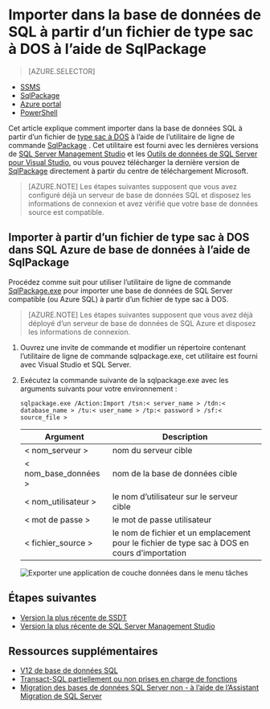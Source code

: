 <properties
   pageTitle="Importer dans la base de données de SQL à partir d’un fichier de type sac à DOS à l’aide de SqlPackage"
   description="Base de données de SQL Microsoft Azure, migration de base de données, Importer base de données, importer un fichier de type sac à DOS, sqlpackage"
   services="sql-database"
   documentationCenter=""
   authors="CarlRabeler"
   manager="jhubbard"
   editor=""/>

<tags
   ms.service="sql-database"
   ms.devlang="NA"
   ms.topic="article"
   ms.tgt_pltfrm="NA"
   ms.workload="sqldb-migrate"
   ms.date="08/24/2016"
   ms.author="carlrab"/>

# <a name="import-to-sql-database-from-a-bacpac-file-using-sqlpackage"></a>Importer dans la base de données de SQL à partir d’un fichier de type sac à DOS à l’aide de SqlPackage

> [AZURE.SELECTOR]
- [SSMS](sql-database-cloud-migrate-compatible-import-bacpac-ssms.md)
- [SqlPackage](sql-database-cloud-migrate-compatible-import-bacpac-sqlpackage.md)
- [Azure portal](sql-database-import.md)
- [PowerShell](sql-database-import-powershell.md)

Cet article explique comment importer dans la base de données SQL à partir d’un fichier de [type sac à DOS](https://msdn.microsoft.com/library/ee210546.aspx#Anchor_4) à l’aide de l’utilitaire de ligne de commande [SqlPackage](https://msdn.microsoft.com/library/hh550080.aspx) . Cet utilitaire est fourni avec les dernières versions de [SQL Server Management Studio](https://msdn.microsoft.com/library/mt238290.aspx) et les [Outils de données de SQL Server pour Visual Studio](https://msdn.microsoft.com/library/mt204009.aspx), ou vous pouvez télécharger la dernière version de [SqlPackage](https://www.microsoft.com/en-us/download/details.aspx?id=53876) directement à partir du centre de téléchargement Microsoft.


> [AZURE.NOTE] Les étapes suivantes supposent que vous avez configuré déjà un serveur de base de données SQL et disposez les informations de connexion et avez vérifié que votre base de données source est compatible.

## <a name="import-from-a-bacpac-file-into-azure-sql-database-using-sqlpackage"></a>Importer à partir d’un fichier de type sac à DOS dans SQL Azure de base de données à l’aide de SqlPackage

Procédez comme suit pour utiliser l’utilitaire de ligne de commande [SqlPackage.exe](https://msdn.microsoft.com/library/hh550080.aspx) pour importer une base de données de SQL Server compatible (ou Azure SQL) à partir d’un fichier de type sac à DOS.

> [AZURE.NOTE] Les étapes suivantes supposent que vous avez déjà déployé d’un serveur de base de données de SQL Azure et disposez les informations de connexion.

1. Ouvrez une invite de commande et modifier un répertoire contenant l’utilitaire de ligne de commande sqlpackage.exe, cet utilitaire est fourni avec Visual Studio et SQL Server.
2. Exécutez la commande suivante de la sqlpackage.exe avec les arguments suivants pour votre environnement :

    `sqlpackage.exe /Action:Import /tsn:< server_name > /tdn:< database_name > /tu:< user_name > /tp:< password > /sf:< source_file >`

  	| Argument  | Description  |
  	|---|---|
  	| < nom_serveur >  | nom du serveur cible  |
  	| < nom_base_données >  | nom de la base de données cible  |
  	| < nom_utilisateur >  | le nom d’utilisateur sur le serveur cible |
  	| < mot de passe >  | le mot de passe utilisateur  |
  	| < fichier_source >  | le nom de fichier et un emplacement pour le fichier de type sac à DOS en cours d’importation  |

    ![Exporter une application de couche données dans le menu tâches](./media/sql-database-cloud-migrate/TestForCompatibilityUsingSQLPackage01c.png)

## <a name="next-steps"></a>Étapes suivantes

- [Version la plus récente de SSDT](https://msdn.microsoft.com/library/mt204009.aspx)
- [Version la plus récente de SQL Server Management Studio](https://msdn.microsoft.com/library/mt238290.aspx)

## <a name="additional-resources"></a>Ressources supplémentaires

- [V12 de base de données SQL](sql-database-v12-whats-new.md)
- [Transact-SQL partiellement ou non prises en charge de fonctions](sql-database-transact-sql-information.md)
- [Migration des bases de données SQL Server non - à l’aide de l’Assistant Migration de SQL Server](http://blogs.msdn.com/b/ssma/)
